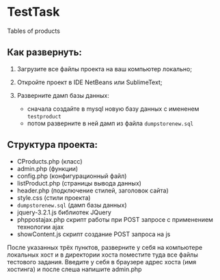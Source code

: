 # TestTask
Tables of products

## Как развернуть:

   1) Загрузите все файлы проекта на ваш компьютер локально;

   2) Откройте проект в IDE NetBeans или SublimeText;

   3) Разверните дамп базы данных:
        - сначала создайте в mysql новую базу данных с имененем `testproduct` 
        - потом разверните в ней дамп из файла `dumpstorenew.sql`
        
## Структура проекта:
 - CProducts.php (класс)
 - admin.php (функции)
 - config.php (конфигурационный файл)
 - listProduct.php  (страницы вывода данных)
 - header.php (подключение стилей, заголовок сайта) 
 - style.css (стили проекта)
 - `dumpstorenew.sql` (дамп базы данных)
 - jquery-3.2.1.js библиотек JQuery
 - phppostajax.php скрипт работы при POST запросе с применением технологии ajax
 - showContent.js скрипт создание POST запроса  на js
 
 
 После указанных трёх пунктов, разверните у себя на компьютере локальных хост и в директории хоста поместите туда все файлы тестового задания.
 Введите у себя в браузере адрес хоста (имя хостинга) и после слеша напишите admin.php
